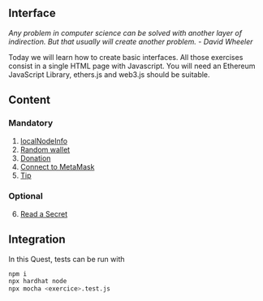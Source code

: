 ## Interface

*Any problem in computer science can be solved with another layer of indirection. But that usually will create another problem. - David Wheeler* 

Today we will learn how to create basic interfaces. All those exercises consist in a single HTML page with Javascript. You will need an Ethereum JavaScript Library, ethers.js and web3.js should be suitable. 

## Content
### Mandatory
1. [localNodeInfo](localNodeInfo/README.md)
2. [Random wallet](randomWallet/README.md)
3. [Donation](donation/README.md)
4. [Connect to MetaMask](connectToMetaMask/README.md)
5. [Tip](tip/README.md)

### Optional
6. [Read a Secret](readSecret/README.md)


## Integration
In this Quest, tests can be run with
```sh
npm i 
npx hardhat node
npx mocha <exercice>.test.js
```




